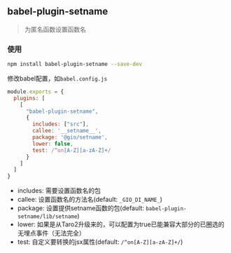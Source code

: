 ## babel-plugin-setname

> 为匿名函数设置函数名

### 使用

```sh
npm install babel-plugin-setname --save-dev
```

修改babel配置，如`babel.config.js`

```javascript
module.exports = {
  plugins: [
    [
      "babel-plugin-setname",
      {
        includes: ["src"],
        callee: '__setname__',
        package: '@gio/setname',
        lower: false,
        test: /^on[A-Z][a-zA-Z]+/
      }
    ]
  ]
}
```

- includes: 需要设置函数名的包
- callee: 设置函数名的方法名(default: `_GIO_DI_NAME_`)
- package: 设置提供setname函数的包(default: `babel-plugin-setname/lib/setname`)
- lower: 如果是从Taro2升级来的，可以配置为true已能兼容大部分的已圈选的无埋点事件（无法完全）
- test: 自定义要转换的jsx属性(default: `/^on[A-Z][a-zA-Z]+/`)
